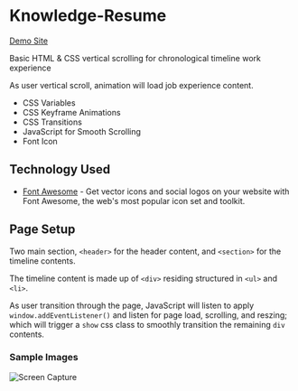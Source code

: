# Knowledge-Resume

[Demo Site](https://xboudsady.github.io/knowledge-resume/)


Basic HTML &amp; CSS vertical scrolling for chronological timeline work experience

As user vertical scroll, animation will load job experience content.

* CSS Variables
* CSS Keyframe Animations
* CSS Transitions
* JavaScript for Smooth Scrolling
* Font Icon

## Technology Used
* [Font Awesome](https://fontawesome.com/) - Get vector icons and social logos on your website with Font Awesome, the web's most popular icon set and toolkit.

## Page Setup

Two main section, `<header>` for the header content, and `<section>` for the timeline contents. 

The timeline content is made up of `<div>` residing structured in `<ul>` and `<li>`.

As user transition through the page, JavaScript will listen to apply `window.addEventListener()` and listen for page load, scrolling, and reszing; which will trigger a `show` css class to smoothly transition the remaining `div` contents.

### Sample Images

![Screen Capture](img/knowledge-resume-screen.gif)
